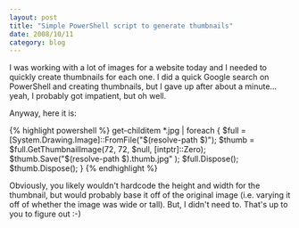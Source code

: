 ```yaml
---
layout: post
title: "Simple PowerShell script to generate thumbnails"
date: 2008/10/11
category: blog
---
```


I was working with a lot of images for a website today and I needed to quickly create thumbnails for each one. I did a quick Google search on PowerShell and creating thumbnails, but I gave up after about a minute... yeah, I probably got impatient, but oh well.

Anyway, here it is:

{% highlight powershell %}
get-childitem *.jpg | foreach {
  $full = [System.Drawing.Image]::FromFile("$(resolve-path $)");
  $thumb = $full.GetThumbnailImage(72, 72, $null, [intptr]::Zero);
  $thumb.Save("$(resolve-path $).thumb.jpg" );
  $full.Dispose();
  $thumb.Dispose();
}
{% endhighlight %}

Obviously, you likely wouldn't hardcode the height and width for the thumbnail, but would probably base it off of the original image (i.e. varying it off of whether the image was wide or tall). But, I didn't need to. That's up to you to figure out :-)

